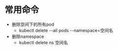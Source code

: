 # 常用命令

+ 删除空间下的所有pod
    + kubectl delete --all pods --namespace=空间名
+ 删除namespace
    + kubectl delete ns 空间名